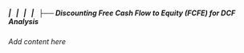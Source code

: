 ##### |   |   |   |   ├── Discounting Free Cash Flow to Equity (FCFE) for DCF Analysis

*Add content here*